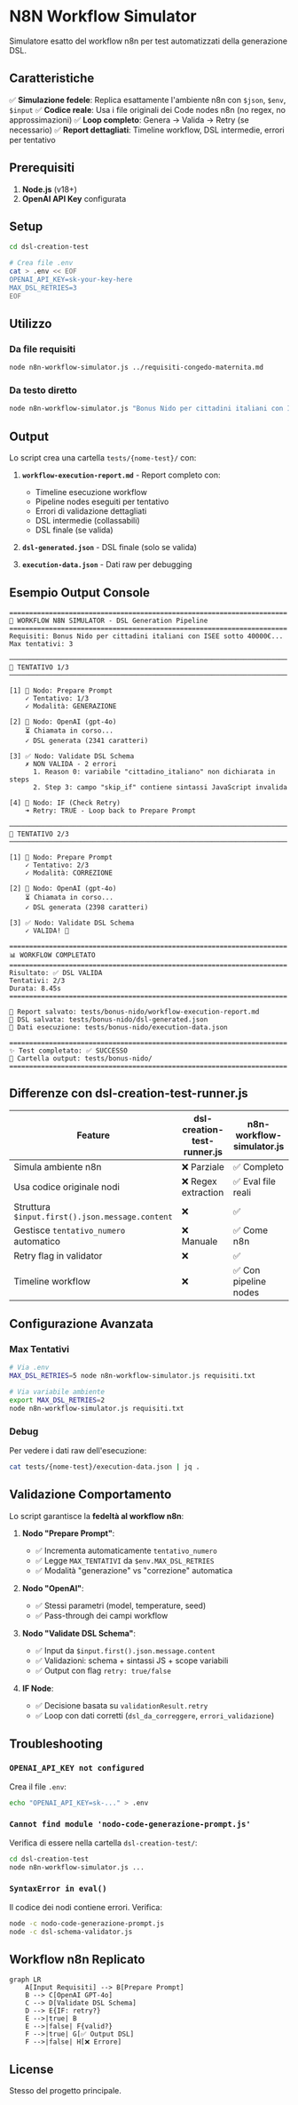 # N8N Workflow Simulator

Simulatore esatto del workflow n8n per test automatizzati della generazione DSL.

## Caratteristiche

✅ **Simulazione fedele**: Replica esattamente l'ambiente n8n con `$json`, `$env`, `$input`
✅ **Codice reale**: Usa i file originali dei Code nodes n8n (no regex, no approssimazioni)
✅ **Loop completo**: Genera → Valida → Retry (se necessario)
✅ **Report dettagliati**: Timeline workflow, DSL intermedie, errori per tentativo

## Prerequisiti

1. **Node.js** (v18+)
2. **OpenAI API Key** configurata

## Setup

```bash
cd dsl-creation-test

# Crea file .env
cat > .env << EOF
OPENAI_API_KEY=sk-your-key-here
MAX_DSL_RETRIES=3
EOF
```

## Utilizzo

### Da file requisiti

```bash
node n8n-workflow-simulator.js ../requisiti-congedo-maternita.md
```

### Da testo diretto

```bash
node n8n-workflow-simulator.js "Bonus Nido per cittadini italiani con ISEE sotto 40000€"
```

## Output

Lo script crea una cartella `tests/{nome-test}/` con:

1. **`workflow-execution-report.md`** - Report completo con:
   - Timeline esecuzione workflow
   - Pipeline nodes eseguiti per tentativo
   - Errori di validazione dettagliati
   - DSL intermedie (collassabili)
   - DSL finale (se valida)

2. **`dsl-generated.json`** - DSL finale (solo se valida)

3. **`execution-data.json`** - Dati raw per debugging

## Esempio Output Console

```
======================================================================
🚀 WORKFLOW N8N SIMULATOR - DSL Generation Pipeline
======================================================================
Requisiti: Bonus Nido per cittadini italiani con ISEE sotto 40000€...
Max tentativi: 3

──────────────────────────────────────────────────────────────────────
📍 TENTATIVO 1/3
──────────────────────────────────────────────────────────────────────

[1] 🔧 Nodo: Prepare Prompt
    ✓ Tentativo: 1/3
    ✓ Modalità: GENERAZIONE

[2] 🤖 Nodo: OpenAI (gpt-4o)
    ⏳ Chiamata in corso...
    ✓ DSL generata (2341 caratteri)

[3] ✅ Nodo: Validate DSL Schema
    ✗ NON VALIDA - 2 errori
      1. Reason 0: variabile "cittadino_italiano" non dichiarata in steps
      2. Step 3: campo "skip_if" contiene sintassi JavaScript invalida

[4] 🔀 Nodo: IF (Check Retry)
    ➜ Retry: TRUE - Loop back to Prepare Prompt

──────────────────────────────────────────────────────────────────────
📍 TENTATIVO 2/3
──────────────────────────────────────────────────────────────────────

[1] 🔧 Nodo: Prepare Prompt
    ✓ Tentativo: 2/3
    ✓ Modalità: CORREZIONE

[2] 🤖 Nodo: OpenAI (gpt-4o)
    ⏳ Chiamata in corso...
    ✓ DSL generata (2398 caratteri)

[3] ✅ Nodo: Validate DSL Schema
    ✓ VALIDA! 🎉

======================================================================
📊 WORKFLOW COMPLETATO
======================================================================
Risultato: ✅ DSL VALIDA
Tentativi: 2/3
Durata: 8.45s
======================================================================

💾 Report salvato: tests/bonus-nido/workflow-execution-report.md
💾 DSL salvata: tests/bonus-nido/dsl-generated.json
💾 Dati esecuzione: tests/bonus-nido/execution-data.json

======================================================================
✨ Test completato: ✅ SUCCESSO
📁 Cartella output: tests/bonus-nido/
======================================================================
```

## Differenze con dsl-creation-test-runner.js

| Feature | dsl-creation-test-runner.js | n8n-workflow-simulator.js |
|---------|----------------------------|---------------------------|
| Simula ambiente n8n | ❌ Parziale | ✅ Completo |
| Usa codice originale nodi | ❌ Regex extraction | ✅ Eval file reali |
| Struttura `$input.first().json.message.content` | ❌ | ✅ |
| Gestisce `tentativo_numero` automatico | ❌ Manuale | ✅ Come n8n |
| Retry flag in validator | ❌ | ✅ |
| Timeline workflow | ❌ | ✅ Con pipeline nodes |

## Configurazione Avanzata

### Max Tentativi

```bash
# Via .env
MAX_DSL_RETRIES=5 node n8n-workflow-simulator.js requisiti.txt

# Via variabile ambiente
export MAX_DSL_RETRIES=2
node n8n-workflow-simulator.js requisiti.txt
```

### Debug

Per vedere i dati raw dell'esecuzione:

```bash
cat tests/{nome-test}/execution-data.json | jq .
```

## Validazione Comportamento

Lo script garantisce la **fedeltà al workflow n8n**:

1. **Nodo "Prepare Prompt"**:
   - ✅ Incrementa automaticamente `tentativo_numero`
   - ✅ Legge `MAX_TENTATIVI` da `$env.MAX_DSL_RETRIES`
   - ✅ Modalità "generazione" vs "correzione" automatica

2. **Nodo "OpenAI"**:
   - ✅ Stessi parametri (model, temperature, seed)
   - ✅ Pass-through dei campi workflow

3. **Nodo "Validate DSL Schema"**:
   - ✅ Input da `$input.first().json.message.content`
   - ✅ Validazioni: schema + sintassi JS + scope variabili
   - ✅ Output con flag `retry: true/false`

4. **IF Node**:
   - ✅ Decisione basata su `validationResult.retry`
   - ✅ Loop con dati corretti (`dsl_da_correggere`, `errori_validazione`)

## Troubleshooting

### `OPENAI_API_KEY not configured`

Crea il file `.env`:

```bash
echo "OPENAI_API_KEY=sk-..." > .env
```

### `Cannot find module 'nodo-code-generazione-prompt.js'`

Verifica di essere nella cartella `dsl-creation-test/`:

```bash
cd dsl-creation-test
node n8n-workflow-simulator.js ...
```

### `SyntaxError in eval()`

Il codice dei nodi contiene errori. Verifica:

```bash
node -c nodo-code-generazione-prompt.js
node -c dsl-schema-validator.js
```

## Workflow n8n Replicato

```mermaid
graph LR
    A[Input Requisiti] --> B[Prepare Prompt]
    B --> C[OpenAI GPT-4o]
    C --> D[Validate DSL Schema]
    D --> E{IF: retry?}
    E -->|true| B
    E -->|false| F{valid?}
    F -->|true| G[✅ Output DSL]
    F -->|false| H[❌ Errore]
```

## License

Stesso del progetto principale.
